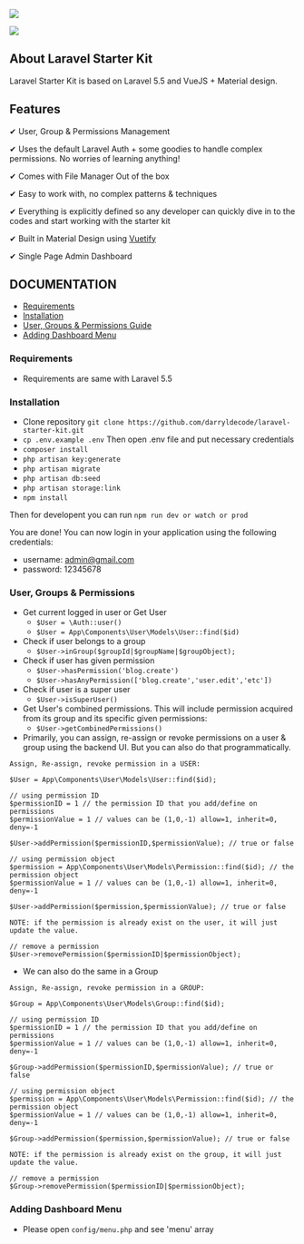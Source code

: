 <img src="https://assets.darrylfernandez.com/wp-content/uploads/2017/12/Screenshot_1.png"></p>
<img src="https://assets.darrylfernandez.com/wp-content/uploads/2017/12/Screenshot_7.png"></p>

## About Laravel Starter Kit

Laravel Starter Kit is based on Laravel 5.5 and VueJS + Material design.

## Features

&#10004; User, Group & Permissions Management

&#10004; Uses the default Laravel Auth + some goodies to handle complex permissions. No worries of learning anything!

&#10004; Comes with File Manager Out of the box

&#10004; Easy to work with, no complex patterns & techniques

&#10004; Everything is explicitly defined so any developer can quickly dive in
to the codes and start working with the starter kit

&#10004; Built in Material Design using <a href="https://vuetifyjs.com/">Vuetify</a>

&#10004; Single Page Admin Dashboard

## DOCUMENTATION

- <a href="#requirements">Requirements</a>
- <a href="#installation">Installation</a>
- <a href="#user-group-permissions">User, Groups & Permissions Guide</a>
- <a href="#dashboard-menu">Adding Dashboard Menu</a>

<h3 id="requirements">Requirements</h3>

- Requirements are same with Laravel 5.5

<h3 id="installation">Installation</h3>

- Clone repository `git clone https://github.com/darryldecode/laravel-starter-kit.git`
- `cp .env.example .env` Then open .env file and put necessary credentials
- `composer install`
- `php artisan key:generate`
- `php artisan migrate`
- `php artisan db:seed`
- `php artisan storage:link`
- `npm install`

Then for developent you can run `npm run dev or watch or prod`

You are done! You can now login in your application using
the following credentials:

- username: admin@gmail.com
- password: 12345678

<h3 id="user-group-permissions">User, Groups & Permissions</h3>

- Get current logged in user or Get User
    - `$User = \Auth::user()`
    - `$User = App\Components\User\Models\User::find($id)`
- Check if user belongs to a group
    - `$User->inGroup($groupId|$groupName|$groupObject);`
- Check if user has given permission
    - `$User->hasPermission('blog.create')`
    - `$User->hasAnyPermission(['blog.create','user.edit','etc'])`
- Check if user is a super user
    - `$User->isSuperUser()`
- Get User's combined permissions. This will include permission acquired from its group and its specific given permissions:
    - `$User->getCombinedPermissions()`
- Primarily, you can assign, re-assign or revoke permissions on a user & group using the backend UI. But you can also do that programmatically.

```
Assign, Re-assign, revoke permission in a USER:

$User = App\Components\User\Models\User::find($id);

// using permission ID
$permissionID = 1 // the permission ID that you add/define on permissions
$permissionValue = 1 // values can be (1,0,-1) allow=1, inherit=0, deny=-1

$User->addPermission($permissionID,$permissionValue); // true or false

// using permission object
$permission = App\Components\User\Models\Permission::find($id); // the permission object
$permissionValue = 1 // values can be (1,0,-1) allow=1, inherit=0, deny=-1

$User->addPermission($permission,$permissionValue); // true or false

NOTE: if the permission is already exist on the user, it will just update the value.

// remove a permission
$User->removePermission($permissionID|$permissionObject);
```

- We can also do the same in a Group

```
Assign, Re-assign, revoke permission in a GROUP:

$Group = App\Components\User\Models\Group::find($id);

// using permission ID
$permissionID = 1 // the permission ID that you add/define on permissions
$permissionValue = 1 // values can be (1,0,-1) allow=1, inherit=0, deny=-1

$Group->addPermission($permissionID,$permissionValue); // true or false

// using permission object
$permission = App\Components\User\Models\Permission::find($id); // the permission object
$permissionValue = 1 // values can be (1,0,-1) allow=1, inherit=0, deny=-1

$Group->addPermission($permission,$permissionValue); // true or false

NOTE: if the permission is already exist on the group, it will just update the value.

// remove a permission
$Group->removePermission($permissionID|$permissionObject);
```

<h3 id="dashboard-menu">Adding Dashboard Menu</h3>

- Please open `config/menu.php` and see 'menu' array